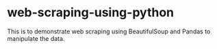 # web-scraping-using-python
This is to demonstrate web scraping using BeautifulSoup and Pandas to manipulate the data.
